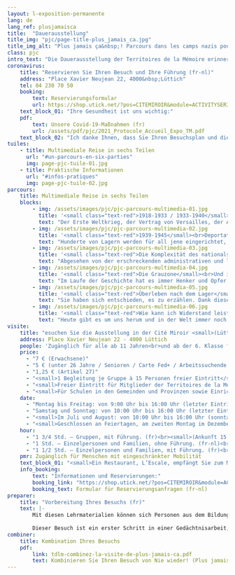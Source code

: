 ```yaml
---
layout: l-exposition-permanente
lang: de
lang_ref: plusjamaisca
title:  "Dauerausstellung"
title_img: "pjc/page-title-plus_jamais_ca.jpg"
title_img_alt: "Plus jamais ça&nbsp;! Parcours dans les camps nazis pour resister aujourd'hui"
class: pjc
intro_text: "Die Dauerausstellung der Territoires de la Mémoire erinnert an den Weg der Deportierten in die nationalsozialistischen Lager. Sehr schnell wird uns klar, dass es unmöglich ist, ihn abzubrechen. Der Besucher wird von der Stimme des Schauspielers Pierre Arditi, vom Ton, Bild und Licht in Räume geführt, die eine der dunkelsten Seiten unserer Geschichte erkunden: den Zweiten Weltkrieg, den Aufstieg des Nationalsozialismus, die Konzentrations- und Vernichtungslager. Der Gang durch die Ausstellung wird mit Zeugenaussagen fortgesetzt und erzählt vom Überleben nach der Gefangenschaft. Am Ende dieses intensiven und ergreifenden Besuchs ist man mit der aktuellen Realität konfrontiert und fragt sich: Was kann ich tun und wie kann ich heute Widerstand leisten?"
coronavirus:
    title: "Reservieren Sie Ihren Besuch und Ihre Führung (fr-nl)"
    address: "Place Xavier Neujean 22, 4000&nbsp;Lüttich"
    tel: 04 230 70 50
    booking:
        text: Reservierungsformular
        url: https://shop.utick.net/?pos=CITEMIROIR&module=ACTIVITYSERIEDETAILS&s=ED2DF76C-35A8-41E4-5F4F-ECB2B782AC19
    text_block_01: "Ihre Gesundheit ist uns wichtig:"
    pdf:
        text: Unsere Covid-19-Maßnahmen (fr)
        url: /assets/pdf/pjc/2021_Protocole_Accueil_Expo_TM.pdf
    text_block_02: "Ich danke Ihnen, dass Sie Ihren Besuchsplan und diese neuen Maßnahmen für einen reibungslosen Ablauf der Besuche eingehalten haben."
tuiles:
    - title: Multimediale Reise in sechs Teilen 
      url: "#un-parcours-en-six-parties"
      img: page-pjc-tuile-01.jpg
    - title: Praktische Informationen
      url: "#infos-pratiques"
      img: page-pjc-tuile-02.jpg
parcours:
    title: Multimediale Reise in sechs Teilen
    blocks:
        - img: /assets/images/pjc/pjc-parcours-multimedia-01.jpg
          title: '<small class="text-red">1918-1933 / 1933-1940</small><br>Der Zweite Weltkrieg kündigt sich an.'
          text: "Der Erste Weltkrieg, der Vertrag von Versailles, der Aufstieg des Nationalsozialismus, die Situation in Deutschland, Mein Kampf, Verfolgung und antijüdische Gesetze, Hitlerjugend, Euthanasie."
        - img: /assets/images/pjc/pjc-parcours-multimedia-02.jpg
          title: '<small class="text-red">1939-1945</small><br>Deportation, Konzentrationslager und Vernichtungslager. Immer mit dem gleichen Ende: dem Tod!'
          text: "Hunderte von Lagern werden für all jene eingerichtet, die die „Kriterien“ der Nazis nicht erfüllen. Zehn Millionen Opfer werden aufgrund ihrer Ideen, ihres Engagements, ihrer Zugehörigkeit zu einer Gemeinschaft, ihres Glaubens oder ihrer Lebensweise deportiert."
        - img: /assets/images/pjc/pjc-parcours-multimedia-03.jpg
          title: '<small class="text-red">Die Komplexität des nationalsozialistischen Systems</small><br>Wie war das alles möglich?'
          text: "Abgesehen von der erschreckenden administrativen und logistischen Effizienz, der blinden Bürokratie und der Besessenheit, zu unterwerfen und auszurotten, bleibt die Frage: Wer ist verantwortlich?"
        - img: /assets/images/pjc/pjc-parcours-multimedia-04.jpg
          title: '<small class="text-red">Die Grauzone</small><br>Und ich?'
          text: "Im Laufe der Geschichte hat es immer Henker und Opfer, Zeugen und Menschen im Widerstand gegeben ... alles Menschen. Dennoch sind diese Begriffe nicht in Stein gemeißelt: Sie sind miteinander verflochten und entwickeln sich in feinen Nuancen. Dieser Teil fordert die Besucher heraus, sich eine Frage zu stellen: Welche Dinge bringen uns als Bürger dazu, dem gegenüber, was uns empört, Widerstand zu leisten?"
        - img: /assets/images/pjc/pjc-parcours-multimedia-05.jpg
          title: '<small class="text-red">Überleben nach dem Lager</small><br>Und die Zeugenaussagen!'
          text: "Sie haben sich entschieden, es zu erzählen. Dank dieser „Gedächtnisvermittler“ verstehen wir die Bedeutung der Gedächtnisarbeit in ihrem vollen Umfang."
        - img: /assets/images/pjc/pjc-parcours-multimedia-06.jpg
          title: '<small class="text-red">Wie kann ich Widerstand leisten?</small><br>Entschlüsselung der Mechanismen, die zu Angst, Hass und Ausgrenzung führen.'
          text: "Heute gibt es um uns herum und in der Welt immer noch viel zu viel, was nicht hinnehmbar ist. Und du, wirst du einfach nur zuschauen? Oder wirst du im Gegenteil ein Akteur sein, der in der Lage ist, die Ungerechtigkeiten zu erkennen und die Gefahren, die unsere Freiheiten bedrohen, anzuprangern?"
visite:
    title: "esuchen Sie die Ausstellung in der Cité Miroir <small>(Lüttich - fr/nl)</small>"
    address: Place Xavier Neujean 22 - 4000 Lüttich
    people: 'Zugänglich für alle ab 11 Jahren<br>und ab der 6. Klasse für Schulgruppen<br><small>(Kapazität der Ausstellung: 11–15 Jahre [25 Pers.] | ab 15 Jahre [20 Pers.])</small>'
    price:
      - "7 € (Erwachsene)"
      - "5 € (unter 26 Jahre / Senioren / Carte Fed+ / Arbeitssuchende / Menschen mit Behinderung)"
      - "1,25 € (Artikel 27)"
      - "<small>1 Begleitung je Gruppe à 15 Personen freier Eintritt</small>"
      - "<small>Freier Eintritt für Mitglieder der Territoires de la Mémoire asbl, Inhaber einer Karte der Wallonischen Region, Carte Prof, Educpass oder Leraren Kaart und am ersten Sonntag jedes Monats.</small>"
      - "<small>Für Schulen in den Gemeinden und Provinzen sowie Einrichtungen des Netzwerks Territoires de Mémoire ist ein kostenloser Transport möglich. Kontaktieren Sie uns diesbezüglich gerne.</small>"
    date:
      - "Montag bis Freitag: von 9:00 Uhr bis 16:00 Uhr (letzter Eintritt)"
      - "Samstag und Sonntag: von 10:00 Uhr bis 16:00 Uhr (letzter Eintritt)"
      - "<small>Im Juli und August: von 10:00 Uhr bis 16:00 Uhr (sonntags geschlossen)</small>"
      - "<small>Geschlossen an Feiertagen, am zweiten Montag im Dezember sowie am 27.09., 24.12. und 31.12.</small>"
    hour:
      - "1 3/4 Std. – Gruppen, mit Führung. (fr)<br><small>(Ankunft 15 Min. vorher, Reservierung erforderlich)</small>"
      - "1 Std. – Einzelpersonen und Familien, ohne Führung. (fr-nl)<br><small>(Reservierung empfohlen, vor allen Dingen während der Schulzeit)</small>"
      - "1 1/2 Std. – Einzelpersonen und Familien, mit Führung. (fr)<br><small>(Reservierung erforderlich, vorbehaltlich Verfügbarkeit)</small>"
    pmr: Zugänglich für Menschen mit eingeschränkter Mobilität
    text_block_01: "<small>Ein Restaurant, L’Escale, empfängt Sie zum Mittagessen. Ihren Gruppen steht außerdem ein Wartebereich zur Verfügung. Auskunft: +32 (0)4 230 70 62</small>"
    info_booking:
        text: "Informationen und Reservierungen:"
        booking_link: "https://shop.utick.net/?pos=CITEMIROIR&module=ACTIVITYSERIEDETAILS&s=ED2DF76C-35A8-41E4-5F4F-ECB2B782AC19"
        booking_text: Formular für Reservierungsanfragen (fr-nl)
preparer:
    title: "Vorbereitung Ihres Besuchs (fr)"
    text: |- 
        Mit diesen Lehrmaterialien können sich Personen aus dem Bildungswesen auf den Besuch der Territoires de la Mémoire vorbereiten, indem sie sich mit den für das Verständnis der Ausstellung „Nie wieder! Reise in die Nazi-Lager, um heute Widerstand zu leisten.“ unverzichtbaren Elementen beschäftigen.
        
        Dieser Besuch ist ein erster Schritt in einer Gedächtnisarbeit, die noch größere Ausmaße annehmen kann ... Zu diesem Zweck stehen Ihnen weitere Ressourcen zur Verfügung, insbesondere über die [George-Orwell-Bibliothek](/bibliotheque-et-librairie-et-librairie) oder die [Buchhandlung Stéphane Hessel](/bibliotheque-et-librairie).
combiner:
    title: Kombination Ihres Besuchs
    pdf:
        link: tdlm-combinez-la-visite-de-plus-jamais-ca.pdf
        text: Kombinieren Sie Ihren Besuch von Nie wieder! (Plus jamais ça !) mit anderen Aktivitäten in Lüttich. (fr)
---
```

